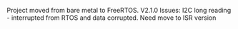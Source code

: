 Project moved from bare metal to FreeRTOS.
V2.1.0
Issues: I2C long reading - interrupted from RTOS and data corrupted. Need move to ISR version